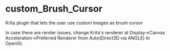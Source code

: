 # custom_Brush_Cursor
Krita plugin that lets the user use custom images as brush cursor

In case there are render issues, change Krita's renderer at Display->Canvas Acceleration->Preferred Renderer  from Auto(Direct3D via ANGLE) to OpenGL
